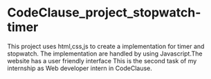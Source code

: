# CodeClause_project_stopwatch-timer
This project uses html,css,js to create a implementation for timer and stopwatch. The implementation are handled by using Javascript.The website has a user friendly interface This is the second task of my internship as Web developer intern in CodeClause.

